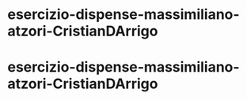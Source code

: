 # esercizio-dispense-massimiliano-atzori-CristianDArrigo
# esercizio-dispense-massimiliano-atzori-CristianDArrigo
